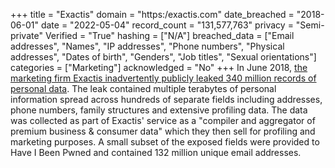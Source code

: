 +++
title = "Exactis"
domain = "https:/exactis.com"
date_breached = "2018-06-01"
date = "2022-05-04"
record_count = "131,577,763"
privacy = "Semi-private"
Verified = "True"
hashing = ["N/A"]
breached_data = ["Email addresses", "Names", "IP addresses", "Phone numbers", "Physical addresses", "Dates of birth", "Genders", "Job titles", "Sexual orientations"]
categories = ["Marketing"]
acknowledged = "No"
+++
In June 2018, <a href="https://www.wired.com/story/exactis-database-leak-340-million-records/" target="_blank" rel="noopener">the marketing firm Exactis inadvertently publicly leaked 340 million records of personal data</a>. The leak contained multiple terabytes of personal information spread across hundreds of separate fields including addresses, phone numbers, family structures and extensive profiling data. The data was collected as part of Exactis' service as a &quot;compiler and aggregator of premium business &amp; consumer data&quot; which they then sell for profiling and marketing purposes. A small subset of the exposed fields were provided to Have I Been Pwned and contained 132 million unique email addresses.
